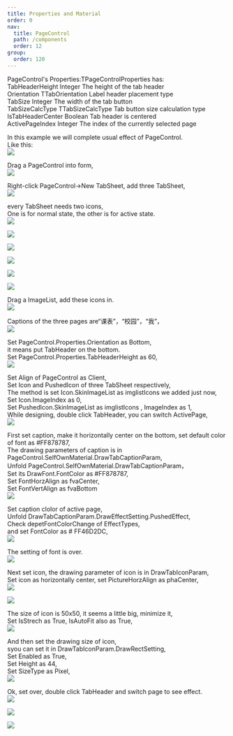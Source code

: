 ```yaml
---
title: Properties and Material
order: 0
nav:
  title: PageControl
  path: /components
  order: 12
group:
  order: 120
---
```


PageControl's Properties:TPageControlProperties has:  
TabHeaderHeight Integer The height of the tab header  
Orientation TTabOrientation Label header placement type  
TabSize Integer The width of the tab button  
TabSizeCalcType TTabSizeCalcType Tab button size calculation type  
IsTabHeaderCenter Boolean Tab header is centered  
ActivePageIndex Integer The index of the currently selected page   



In this example we will complete usual effect of PageControl.  
Like this:  
![](http://www.orangeui.cn/orangeuiblog/OrangeUI/12.2.OrangeUI%E6%8E%A7%E4%BB%B6%E4%BD%BF%E7%94%A8%E8%AF%B4%E6%98%8E(%E5%A4%9A%E9%A1%B5%E6%8E%A7%E4%BB%B6PageControl)(%E7%A4%BA%E4%BE%8B2%20%E5%B8%B8%E7%94%A8%E6%95%88%E6%9E%9C).files/image001.jpg)


Drag a PageControl into form,  
![](http://www.orangeui.cn/orangeuiblog/OrangeUI/12.2.OrangeUI%E6%8E%A7%E4%BB%B6%E4%BD%BF%E7%94%A8%E8%AF%B4%E6%98%8E(%E5%A4%9A%E9%A1%B5%E6%8E%A7%E4%BB%B6PageControl)(%E7%A4%BA%E4%BE%8B2%20%E5%B8%B8%E7%94%A8%E6%95%88%E6%9E%9C).files/image003.png)


Right-click PageControl->New TabSheet, add three TabSheet,  
![](http://www.orangeui.cn/orangeuiblog/OrangeUI/12.2.OrangeUI%E6%8E%A7%E4%BB%B6%E4%BD%BF%E7%94%A8%E8%AF%B4%E6%98%8E(%E5%A4%9A%E9%A1%B5%E6%8E%A7%E4%BB%B6PageControl)(%E7%A4%BA%E4%BE%8B2%20%E5%B8%B8%E7%94%A8%E6%95%88%E6%9E%9C).files/image005.png)


every TabSheet needs two icons,  
One is for normal state, the other is for active state.  
 ![](http://www.orangeui.cn/orangeuiblog/OrangeUI/12.2.OrangeUI%E6%8E%A7%E4%BB%B6%E4%BD%BF%E7%94%A8%E8%AF%B4%E6%98%8E(%E5%A4%9A%E9%A1%B5%E6%8E%A7%E4%BB%B6PageControl)(%E7%A4%BA%E4%BE%8B2%20%E5%B8%B8%E7%94%A8%E6%95%88%E6%9E%9C).files/image007.png)

![](http://www.orangeui.cn/orangeuiblog/OrangeUI/12.2.OrangeUI%E6%8E%A7%E4%BB%B6%E4%BD%BF%E7%94%A8%E8%AF%B4%E6%98%8E(%E5%A4%9A%E9%A1%B5%E6%8E%A7%E4%BB%B6PageControl)(%E7%A4%BA%E4%BE%8B2%20%E5%B8%B8%E7%94%A8%E6%95%88%E6%9E%9C).files/image009.png)

![](http://www.orangeui.cn/orangeuiblog/OrangeUI/12.2.OrangeUI%E6%8E%A7%E4%BB%B6%E4%BD%BF%E7%94%A8%E8%AF%B4%E6%98%8E(%E5%A4%9A%E9%A1%B5%E6%8E%A7%E4%BB%B6PageControl)(%E7%A4%BA%E4%BE%8B2%20%E5%B8%B8%E7%94%A8%E6%95%88%E6%9E%9C).files/image011.png)

![](http://www.orangeui.cn/orangeuiblog/OrangeUI/12.2.OrangeUI%E6%8E%A7%E4%BB%B6%E4%BD%BF%E7%94%A8%E8%AF%B4%E6%98%8E(%E5%A4%9A%E9%A1%B5%E6%8E%A7%E4%BB%B6PageControl)(%E7%A4%BA%E4%BE%8B2%20%E5%B8%B8%E7%94%A8%E6%95%88%E6%9E%9C).files/image013.png)

![](http://www.orangeui.cn/orangeuiblog/OrangeUI/12.2.OrangeUI%E6%8E%A7%E4%BB%B6%E4%BD%BF%E7%94%A8%E8%AF%B4%E6%98%8E(%E5%A4%9A%E9%A1%B5%E6%8E%A7%E4%BB%B6PageControl)(%E7%A4%BA%E4%BE%8B2%20%E5%B8%B8%E7%94%A8%E6%95%88%E6%9E%9C).files/image015.png)

![](http://www.orangeui.cn/orangeuiblog/OrangeUI/12.2.OrangeUI%E6%8E%A7%E4%BB%B6%E4%BD%BF%E7%94%A8%E8%AF%B4%E6%98%8E(%E5%A4%9A%E9%A1%B5%E6%8E%A7%E4%BB%B6PageControl)(%E7%A4%BA%E4%BE%8B2%20%E5%B8%B8%E7%94%A8%E6%95%88%E6%9E%9C).files/image017.png)




Drag a ImageList, add these icons in.  
![](http://www.orangeui.cn/orangeuiblog/OrangeUI/12.2.OrangeUI%E6%8E%A7%E4%BB%B6%E4%BD%BF%E7%94%A8%E8%AF%B4%E6%98%8E(%E5%A4%9A%E9%A1%B5%E6%8E%A7%E4%BB%B6PageControl)(%E7%A4%BA%E4%BE%8B2%20%E5%B8%B8%E7%94%A8%E6%95%88%E6%9E%9C).files/image019.png)


Captions of the three pages are“课表”，“校园”，“我”，  
![](http://www.orangeui.cn/orangeuiblog/OrangeUI/12.2.OrangeUI%E6%8E%A7%E4%BB%B6%E4%BD%BF%E7%94%A8%E8%AF%B4%E6%98%8E(%E5%A4%9A%E9%A1%B5%E6%8E%A7%E4%BB%B6PageControl)(%E7%A4%BA%E4%BE%8B2%20%E5%B8%B8%E7%94%A8%E6%95%88%E6%9E%9C).files/image021.png)


Set PageControl.Properties.Orientation as Bottom,   
it means put TabHeader on the bottom.  
Set PageControl.Properties.TabHeaderHeight as 60,  
![](http://www.orangeui.cn/orangeuiblog/OrangeUI/12.2.OrangeUI%E6%8E%A7%E4%BB%B6%E4%BD%BF%E7%94%A8%E8%AF%B4%E6%98%8E(%E5%A4%9A%E9%A1%B5%E6%8E%A7%E4%BB%B6PageControl)(%E7%A4%BA%E4%BE%8B2%20%E5%B8%B8%E7%94%A8%E6%95%88%E6%9E%9C).files/image023.png)


Set Align of PageControl as Client,  
Set Icon and PushedIcon of three TabSheet respectively,  
The method is set Icon.SkinImageList as imglistIcons we added just now,  
Set Icon.ImageIndex as 0,   
Set PushedIcon.SkinImageList as imglistIcons , ImageIndex as 1,  
While designing, double click TabHeader, you can switch ActivePage,  
![](http://www.orangeui.cn/orangeuiblog/OrangeUI/12.2.OrangeUI%E6%8E%A7%E4%BB%B6%E4%BD%BF%E7%94%A8%E8%AF%B4%E6%98%8E(%E5%A4%9A%E9%A1%B5%E6%8E%A7%E4%BB%B6PageControl)(%E7%A4%BA%E4%BE%8B2%20%E5%B8%B8%E7%94%A8%E6%95%88%E6%9E%9C).files/image025.png)


First set caption, make it horizontally center on the bottom, set default color of font as #FF878787,  
The drawing parameters of caption is in PageControl.SelfOwnMaterial.DrawTabCaptionParam,  
Unfold PageControl.SelfOwnMaterial.DrawTabCaptionParam，  
Set its DrawFont.FontColor as #FF878787,  
Set FontHorzAlign as fvaCenter,  
Set FontVertAlign as fvaBottom  
![](http://www.orangeui.cn/orangeuiblog/OrangeUI/12.2.OrangeUI%E6%8E%A7%E4%BB%B6%E4%BD%BF%E7%94%A8%E8%AF%B4%E6%98%8E(%E5%A4%9A%E9%A1%B5%E6%8E%A7%E4%BB%B6PageControl)(%E7%A4%BA%E4%BE%8B2%20%E5%B8%B8%E7%94%A8%E6%95%88%E6%9E%9C).files/image027.png)


Set caption clolor of active page,  
Unfold DrawTabCaptionParam.DrawEffectSetting.PushedEffect,  
Check depetFontColorChange of EffectTypes,   
and set FontColor as # FF46D2DC,  
![](http://www.orangeui.cn/orangeuiblog/OrangeUI/12.2.OrangeUI%E6%8E%A7%E4%BB%B6%E4%BD%BF%E7%94%A8%E8%AF%B4%E6%98%8E(%E5%A4%9A%E9%A1%B5%E6%8E%A7%E4%BB%B6PageControl)(%E7%A4%BA%E4%BE%8B2%20%E5%B8%B8%E7%94%A8%E6%95%88%E6%9E%9C).files/image029.png)


The setting of font is over.  
![](http://www.orangeui.cn/orangeuiblog/OrangeUI/12.2.OrangeUI%E6%8E%A7%E4%BB%B6%E4%BD%BF%E7%94%A8%E8%AF%B4%E6%98%8E(%E5%A4%9A%E9%A1%B5%E6%8E%A7%E4%BB%B6PageControl)(%E7%A4%BA%E4%BE%8B2%20%E5%B8%B8%E7%94%A8%E6%95%88%E6%9E%9C).files/image031.png)


Next set icon, the drawing parameter of icon is in DrawTabIconParam,  
Set icon as horizontally center, set PictureHorzAlign as phaCenter,  
![](http://www.orangeui.cn/orangeuiblog/OrangeUI/12.2.OrangeUI%E6%8E%A7%E4%BB%B6%E4%BD%BF%E7%94%A8%E8%AF%B4%E6%98%8E(%E5%A4%9A%E9%A1%B5%E6%8E%A7%E4%BB%B6PageControl)(%E7%A4%BA%E4%BE%8B2%20%E5%B8%B8%E7%94%A8%E6%95%88%E6%9E%9C).files/image033.png)

![](http://www.orangeui.cn/orangeuiblog/OrangeUI/12.2.OrangeUI%E6%8E%A7%E4%BB%B6%E4%BD%BF%E7%94%A8%E8%AF%B4%E6%98%8E(%E5%A4%9A%E9%A1%B5%E6%8E%A7%E4%BB%B6PageControl)(%E7%A4%BA%E4%BE%8B2%20%E5%B8%B8%E7%94%A8%E6%95%88%E6%9E%9C).files/image035.png)



The size of icon is 50x50, it seems a little big, minimize it,  
Set IsStrech as True, IsAutoFit also as True,  
![](http://www.orangeui.cn/orangeuiblog/OrangeUI/12.2.OrangeUI%E6%8E%A7%E4%BB%B6%E4%BD%BF%E7%94%A8%E8%AF%B4%E6%98%8E(%E5%A4%9A%E9%A1%B5%E6%8E%A7%E4%BB%B6PageControl)(%E7%A4%BA%E4%BE%8B2%20%E5%B8%B8%E7%94%A8%E6%95%88%E6%9E%9C).files/image037.png)



And then set the drawing size of icon,   
syou can set it in DrawTabIconParam.DrawRectSetting,  
Set Enabled as True,  
Set Height as 44,  
Set SizeType as Pixel,  
![](http://www.orangeui.cn/orangeuiblog/OrangeUI/12.2.OrangeUI%E6%8E%A7%E4%BB%B6%E4%BD%BF%E7%94%A8%E8%AF%B4%E6%98%8E(%E5%A4%9A%E9%A1%B5%E6%8E%A7%E4%BB%B6PageControl)(%E7%A4%BA%E4%BE%8B2%20%E5%B8%B8%E7%94%A8%E6%95%88%E6%9E%9C).files/image039.png)


Ok, set over, double click TabHeader and switch page to see effect.  
![](http://www.orangeui.cn/orangeuiblog/OrangeUI/12.2.OrangeUI%E6%8E%A7%E4%BB%B6%E4%BD%BF%E7%94%A8%E8%AF%B4%E6%98%8E(%E5%A4%9A%E9%A1%B5%E6%8E%A7%E4%BB%B6PageControl)(%E7%A4%BA%E4%BE%8B2%20%E5%B8%B8%E7%94%A8%E6%95%88%E6%9E%9C).files/image041.png)

![](http://www.orangeui.cn/orangeuiblog/OrangeUI/12.2.OrangeUI%E6%8E%A7%E4%BB%B6%E4%BD%BF%E7%94%A8%E8%AF%B4%E6%98%8E(%E5%A4%9A%E9%A1%B5%E6%8E%A7%E4%BB%B6PageControl)(%E7%A4%BA%E4%BE%8B2%20%E5%B8%B8%E7%94%A8%E6%95%88%E6%9E%9C).files/image043.png)

![](http://www.orangeui.cn/orangeuiblog/OrangeUI/12.2.OrangeUI%E6%8E%A7%E4%BB%B6%E4%BD%BF%E7%94%A8%E8%AF%B4%E6%98%8E(%E5%A4%9A%E9%A1%B5%E6%8E%A7%E4%BB%B6PageControl)(%E7%A4%BA%E4%BE%8B2%20%E5%B8%B8%E7%94%A8%E6%95%88%E6%9E%9C).files/image045.png)



 

